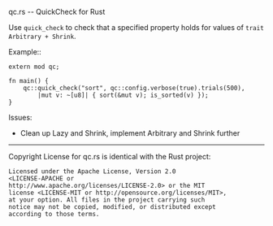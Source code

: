 qc.rs -- QuickCheck for Rust

Use `quick_check` to check that a specified property holds
for values of `trait Arbitrary + Shrink`.

Example::

    extern mod qc;

    fn main() {
        qc::quick_check("sort", qc::config.verbose(true).trials(500),
            |mut v: ~[u8]| { sort(&mut v); is_sorted(v) });
    }

Issues:

* Clean up Lazy and Shrink, implement Arbitrary and Shrink further

---

Copyright License for qc.rs is identical with the Rust project:

    Licensed under the Apache License, Version 2.0
    <LICENSE-APACHE or
    http://www.apache.org/licenses/LICENSE-2.0> or the MIT
    license <LICENSE-MIT or http://opensource.org/licenses/MIT>,
    at your option. All files in the project carrying such
    notice may not be copied, modified, or distributed except
    according to those terms.
